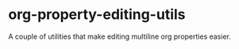 # org-property-editing-utils
A couple of utilities that make editing multiline org properties easier.
